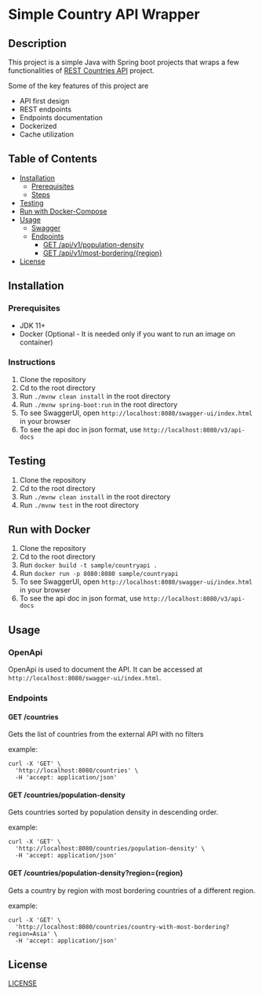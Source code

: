 # Simple Country API Wrapper

## Description

This project is a simple Java with Spring boot projects that wraps a few functionalities of [REST Countries API](https://gitlab.com/restcountries/restcountries) project.

Some of the key features of this project are 
- API first design
- REST endpoints
- Endpoints documentation
- Dockerized
- Cache utilization


## Table of Contents

- [Installation](#installation)
    - [Prerequisites](#prerequisites)
    - [Steps](#steps)
- [Testing](#testing)
- [Run with Docker-Compose](#run-with-docker-compose)
- [Usage](#usage)
    - [Swagger](#swagger)
    - [Endpoints](#endpoints)
        - [GET /api/v1/population-density](#get-apiv1population-density)
        - [GET /api/v1/most-bordering/{region}](#get-apiv1most-borderingregion)
- [License](#license)

## Installation

### Prerequisites

* JDK 11+
* Docker (Optional - It is needed only if you want to run an image on container)

### Instructions

1. Clone the repository
2. Cd to the root directory
3. Run `./mvnw clean install` in the root directory
4. Run `./mvnw spring-boot:run` in the root directory
5. To see SwaggerUI, open `http://localhost:8080/swagger-ui/index.html` in your browser
6. To see the api doc in json format, use `http://localhost:8080/v3/api-docs` 

## Testing

1. Clone the repository
2. Cd to the root directory
3. Run `./mvnw clean install` in the root directory
4. Run `./mvnw test` in the root directory

## Run with Docker

1. Clone the repository
2. Cd to the root directory
3. Run `docker build -t sample/countryapi .`
4. Run `docker run -p 8080:8080 sample/countryapi`
5. To see SwaggerUI, open `http://localhost:8080/swagger-ui/index.html` in your browser
6. To see the api doc in json format, use `http://localhost:8080/v3/api-docs`

## Usage

### OpenApi

OpenApi is used to document the API. It can be accessed at `http://localhost:8080/swagger-ui/index.html`.

### Endpoints

#### GET /countries
Gets the list of countries from the external API with no filters

example:

```
curl -X 'GET' \
  'http://localhost:8080/countries' \
  -H 'accept: application/json'
```

#### GET /countries/population-density

Gets countries sorted by population density in descending order.

example:

```
curl -X 'GET' \
  'http://localhost:8080/countries/population-density' \
  -H 'accept: application/json'
```

#### GET /countries/population-density?region={region}

Gets a country by region with most bordering countries of a different region.

example:

```
curl -X 'GET' \
  'http://localhost:8080/countries/country-with-most-bordering?region=Asia' \
  -H 'accept: application/json'
```

## License
[LICENSE](LICENSE)
